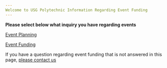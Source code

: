 ```yaml
---
Welcome to USG Polytechnic Information Regarding Event Funding
---
```

**Please select below what inquiry you have regarding events**

[Event Planning](https://usgpolytechnic.github.io/USG-Polytechnic/Events/Event%20Planning/)

[Event Funding](404)

If you have a question regarding event funding that is not answered in this page, [please contact us](https://www.usgpolytechnic.com/contact)
